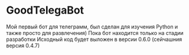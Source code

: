 # GoodTelegaBot
Мой первый бот для телеграмм, был сделан для изучения Python и также просто для развлечения)
Пока бот находится только на стадии разработки 
Исходный код будет выложен в версии 0.6.0 (сейчашния версия 0.4.7) 
